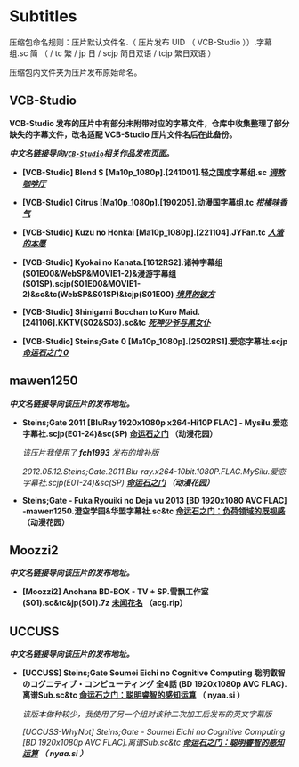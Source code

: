 # Subtitles

压缩包命名规则：压片默认文件名.（ 压片发布 UID （ VCB-Studio ））.字幕组.sc 简 （ / tc 繁 / jp 日 / scjp 简日双语 / tcjp 繁日双语 ）

压缩包内文件夹为压片发布原始命名。

## VCB-Studio

**VCB-Studio 发布的压片中有部分未附带对应的字幕文件，仓库中收集整理了部分缺失的字幕文件，改名适配 VCB-Studio 压片文件名后在此备份。**

_**中文名链接导向[`VCB-Studio`](https://vcb-s.com/)相关作品发布页面。**_

- **[VCB-Studio] Blend S [Ma10p_1080p].[241001].轻之国度字幕组.sc** **[_调教咖啡厅_](https://vcb-s.com/archives/19257)**

- **[VCB-Studio] Citrus [Ma10p_1080p].[190205].动漫国字幕组.tc** **[_柑橘味香气_](https://vcb-s.com/archives/9851)**

- **[VCB-Studio] Kuzu no Honkai [Ma10p_1080p].[221104].JYFan.tc** **[_人渣的本愿_](https://vcb-s.com/archives/15863)**

- **[VCB-Studio] Kyokai no Kanata.[1612RS2].诸神字幕组(S01E00&WebSP&MOVIE1-2)&漫游字幕组(S01SP).scjp(S01E00&MOVIE1-2)&sc&tc(WebSP&S01SP)&tcjp(S01E00)** **[_境界的彼方_](https://vcb-s.com/archives/1620)**

- **[VCB-Studio] Shinigami Bocchan to Kuro Maid.[241106].KKTV(S02&S03).sc&tc** **[_死神少爷与黑女仆_](https://vcb-s.com/archives/19097)**

- **[VCB-Studio] Steins;Gate 0 [Ma10p_1080p].[2502RS1].爱恋字幕社.scjp** **[_命运石之门 0_](https://vcb-s.com/archives/11311)**

## mawen1250

_**中文名链接导向该压片的发布地址。**_

- **Steins;Gate 2011 [BluRay 1920x1080p x264-Hi10P FLAC] - Mysilu.爱恋字幕社.scjp(E01-24)&sc(SP)** **[命运石之门](https://share.dmhy.org/topics/view/255374_Steins_Gate_BDrip_1920x1080_TV_01-24_Fin_SP_x264_Hi10P_FLAC_MKV_Mysilu.html) （动漫花园）**

    _该压片我使用了 **fch1993** 发布的增补版_

    _2012.05.12.Steins;Gate.2011.Blu-ray.x264-10bit.1080P.FLAC.MySilu.爱恋字幕社.scjp(E01-24)&sc(SP) **[命运石之门](https://share.dmhy.org/topics/view/302435_Steins_Gate_BDrip_1920x1080_TV_01-24_Fin_SP_x264_Hi10P_FLAC_MKV_Mysilu_fch1993.html) （动漫花园）**_

- **Steins;Gate - Fuka Ryouiki no Deja vu 2013 [BD 1920x1080 AVC FLAC] -mawen1250.澄空学园&华盟字幕社.sc&tc** **[命运石之门：负荷领域的既视感](https://share.dmhy.org/topics/view/331268_Steins_Gate_Fuka_Ryouiki_no_Deja_vu_2013_BD_1080p_AVC-yuv420p10_FLAC_MKV_mawen1250.html) （动漫花园）**

## Moozzi2

_**中文名链接导向该压片的发布地址。**_

- **[Moozzi2] Anohana BD-BOX - TV + SP.雪飘工作室(S01).sc&tc&jp(S01).7z** **[未闻花名](https://acg.rip/t/198654) （acg.rip）**

## UCCUSS

_**中文名链接导向该压片的发布地址。**_

- **[UCCUSS] Steins;Gate Soumei Eichi no Cognitive Computing 聡明叡智のコグニティブ・コンピューティング 全4話 (BD 1920x1080p AVC FLAC).离谱Sub.sc&tc** **[命运石之门：聪明睿智的感知运算](https://nyaa.si/view/895258) （ nyaa.si ）**

    _该版本做种较少，我使用了另一个组对该种二次加工后发布的英文字幕版_

    _[UCCUSS-WhyNot] Steins;Gate - Soumei Eichi no Cognitive Computing [BD 1920x1080p AVC FLAC].离谱Sub.sc&tc **[命运石之门：聪明睿智的感知运算](https://nyaa.si/view/920890) （ nyaa.si ）**_
